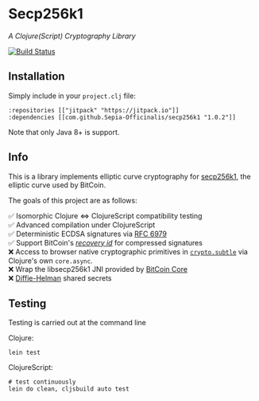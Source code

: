 # Secp256k1
*A Clojure(Script) Cryptography Library*

[![Build Status](https://travis-ci.org/Sepia-Officinalis/secp256k1.svg)](https://travis-ci.org/Sepia-Officinalis/secp256k1)

## Installation

Simply include in your `project.clj` file:

```
:repositories [["jitpack" "https://jitpack.io"]]
:dependencies [[com.github.Sepia-Officinalis/secp256k1 "1.0.2"]]
```

Note that only Java 8+ is support.

## Info

This is a library implements elliptic curve cryptography for [secp256k1](https://en.bitcoin.it/wiki/Secp256k1), the elliptic curve used by BitCoin.

The goals of this project are as follows:

✅ Isomorphic Clojure ⇔ ClojureScript compatibility testing<br/>
✅ Advanced compilation under ClojureScript<br/>
✅ Deterministic ECDSA signatures via [RFC 6979](https://tools.ietf.org/html/rfc6979)<br/>
✅ Support BitCoin's [_recovery id_](https://github.com/bitcoin-core/secp256k1/blob/269d4227038b188128353235a272a8f030c307b1/include/secp256k1_recovery.h#L28) for compressed signatures<br/>
❌ Access to browser native cryptographic primitives in [`crypto.subtle`](https://developer.mozilla.org/en-US/docs/Web/API/SubtleCrypto) via Clojure's own `core.async`.<br/>
❌ Wrap the libsecp256k1 JNI provided by [BitCoin Core](https://github.com/bitcoin-core/secp256k1/tree/master/src/java)<br/>
❌ [Diffie-Helman](https://en.wikipedia.org/wiki/Diffie%E2%80%93Hellman_key_exchange) shared secrets<br/>

## Testing

Testing is carried out at the command line

Clojure:

    lein test


ClojureScript:


    # test continuously
    lein do clean, cljsbuild auto test

